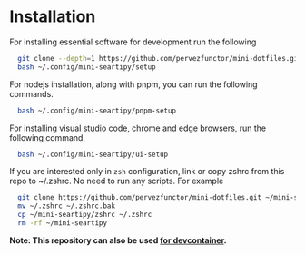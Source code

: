 # Installation

For installing essential software for development run the following

```bash
  git clone --depth=1 https://github.com/pervezfunctor/mini-dotfiles.git ~/.config/mini-seartipy
  bash ~/.config/mini-seartipy/setup
```

For nodejs installation, along with pnpm, you can run the following commands.

```bash
  bash ~/.config/mini-seartipy/pnpm-setup
```

For installing visual studio code, chrome and edge browsers, run the following
command.

```bash
  bash ~/.config/mini-seartipy/ui-setup
```

If you are interested only in `zsh` configuration, link or copy zshrc from this
repo to ~/.zshrc. No need to run any scripts. For example

```bash
  git clone https://github.com/pervezfunctor/mini-dotfiles.git ~/mini-seartipy
  mv ~/.zshrc ~/.zshrc.bak
  cp ~/mini-seartipy/zshrc ~/.zshrc
  rm -rf ~/mini-seartipy
```

**Note: This repository can also be used
[for devcontainer](https://code.visualstudio.com/docs/remote/containers#_personalizing-with-dotfile-repositories).**
